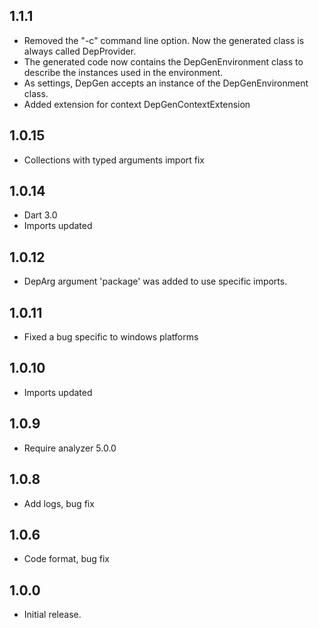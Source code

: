 ## 1.1.1

- Removed the "-c" command line option. Now the generated class is always called DepProvider.
- The generated code now contains the DepGenEnvironment class to describe the instances used in the
  environment.
- As settings, DepGen accepts an instance of the DepGenEnvironment class.
- Added extension for context DepGenContextExtension

## 1.0.15

- Collections with typed arguments import fix

## 1.0.14

- Dart 3.0
- Imports updated

## 1.0.12

- DepArg argument 'package' was added to use specific imports.

## 1.0.11

- Fixed a bug specific to windows platforms

## 1.0.10

- Imports updated

## 1.0.9

- Require analyzer 5.0.0

## 1.0.8

- Add logs, bug fix

## 1.0.6

- Code format, bug fix

## 1.0.0

- Initial release.
